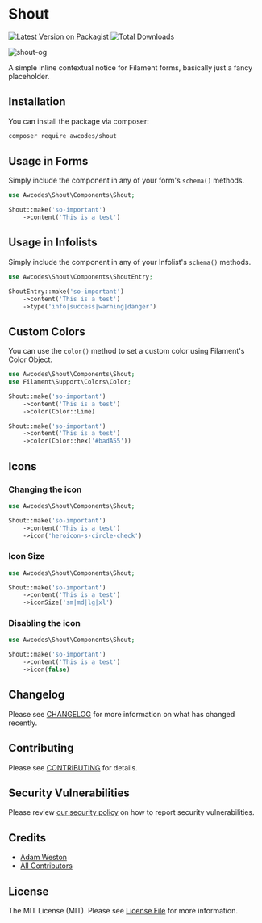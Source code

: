 # Shout

[![Latest Version on Packagist](https://img.shields.io/packagist/v/awcodes/shout.svg?style=flat-square)](https://packagist.org/packages/awcodes/shout)
[![Total Downloads](https://img.shields.io/packagist/dt/awcodes/shout.svg?style=flat-square)](https://packagist.org/packages/awcodes/shout)

![shout-og](https://github.com/awcodes/shout/assets/3596800/824ecf78-0a0c-482c-8137-0ca48786869f)

A simple inline contextual notice for Filament forms, basically just a fancy placeholder.

## Installation

You can install the package via composer:

```bash
composer require awcodes/shout
```

## Usage in Forms

Simply include the component in any of your form's `schema()` methods.

```php
use Awcodes\Shout\Components\Shout;

Shout::make('so-important')
    ->content('This is a test')
```

## Usage in Infolists

Simply include the component in any of your Infolist's `schema()` methods.

```php
use Awcodes\Shout\Components\ShoutEntry;

ShoutEntry::make('so-important')
    ->content('This is a test')
    ->type('info|success|warning|danger')
```

## Custom Colors

You can use the `color()` method to set a custom color using Filament's Color Object.

```php
use Awcodes\Shout\Components\Shout;
use Filament\Support\Colors\Color;

Shout::make('so-important')
    ->content('This is a test')
    ->color(Color::Lime)

Shout::make('so-important')
    ->content('This is a test')
    ->color(Color::hex('#badA55'))
```

## Icons

### Changing the icon

```php
use Awcodes\Shout\Components\Shout;

Shout::make('so-important')
    ->content('This is a test')
    ->icon('heroicon-s-circle-check')
```

### Icon Size

```php
use Awcodes\Shout\Components\Shout;

Shout::make('so-important')
    ->content('This is a test')
    ->iconSize('sm|md|lg|xl')
```

### Disabling the icon

```php
use Awcodes\Shout\Components\Shout;

Shout::make('so-important')
    ->content('This is a test')
    ->icon(false)
```

## Changelog

Please see [CHANGELOG](CHANGELOG.md) for more information on what has changed recently.

## Contributing

Please see [CONTRIBUTING](.github/CONTRIBUTING.md) for details.

## Security Vulnerabilities

Please review [our security policy](../../security/policy) on how to report security vulnerabilities.

## Credits

- [Adam Weston](https://github.com/awcodes)
- [All Contributors](../../contributors)

## License

The MIT License (MIT). Please see [License File](LICENSE.md) for more information.
